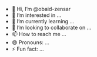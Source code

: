 - 👋 Hi, I’m @obaid-zensar
- 👀 I’m interested in ...
- 🌱 I’m currently learning ...
- 💞️ I’m looking to collaborate on ...
- 📫 How to reach me ...
- 😄 Pronouns: ...
- ⚡ Fun fact: ...

<!---
obaid-zensar/obaid-zensar is a ✨ special ✨ repository because its `README.md` (this file) appears on your GitHub profile.
You can click the Preview link to take a look at your changes.
--->
